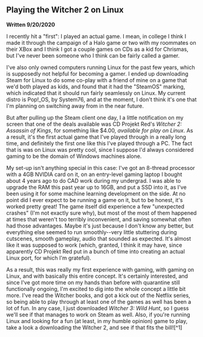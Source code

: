 ## Playing the Witcher 2 on Linux
**Written 9/20/2020** 

I recently hit a "first": I played an actual game. I mean, in college I think I made it through the campaign of a Halo game or two with my roommates on their XBox and I think I got a couple games on CDs as a kid for Chrismas, but I've never been someone who I think can be fairly called a gamer. 

I've also only owned computers running Linux for the past few years, which is supposedly not helpful for becoming a gamer. I ended up downloading Steam for Linux to do some co-play with a friend of mine on a game that we'd both played as kids, and found that it had the "SteamOS" marking, which indicated that it should run fairly seamlessly on Linux. My current distro is Pop!_OS, by System76, and at the moment, I don't think it's one that I'm planning on switching away from in the near future. 

But after pulling up the Steam client one day, I a little notification on my screen that one of the deals available was CD Projekt Red's *Witcher 2: Assassin of Kings*, for something like $4.00, *available for play on Linux*. As a result, it's the first actual game that I've played through in a really long time, and definitely the first one like this I've played through a PC. The fact that is was on Linux was pretty cool, since I suppose I'd always considered gaming to be the domain of Windows machines alone.  

My set-up isn't anything special in this case: I've got an 8-thread processor with a 4GB NVIDIA card on it, on an entry-level gaming laptop I bought about 4 years ago to do CAD work during my undergrad. I was able to upgrade the RAM this past year up to 16GB, and put a SSD into it, as I've been using it for some machine learning development on the side. At no point did I ever expect to be running a game on it, but to be honest, it's worked pretty great! The game itself did experience a few "unexpected crashes" (I'm not exactly sure why), but most of the most of them happened at times that weren't too terribly inconvenient, and saving somewhat often had those advantages. Maybe it's just because I don't know any better, but everything else seemed to run smoothly--very little stuttering during cutscenes, smooth gameplay, audio that sounded as expected. It's almost like it was supposed to work (which, granted, I think it may have, since apparently CD Projekt Red put in a bunch of time into creating an actual Linux port, for which I'm grateful).

As a result, this was really my first experience with gaming, with gaming on Linux, and with basically this entire concept. It's certainly interested, and since I've got more time on my hands than before with quarantine still functionally ongoing, I'm excited to dig into the whole concept a little bit more. I've read the Witcher books, and got a kick out of the Netflix series, so being able to play through at least one of the games as well has been a lot of fun.  In any case, I just downloaded *Witcher 3: Wild Hunt*, so I guess we'll see if that manages to work on Steam as well. Also, if you're running Linux and looking for a fun (at least, in my humble opinion) game to play, take a look a downloading the Witcher 2, and see if that fits the bill![^1] 


